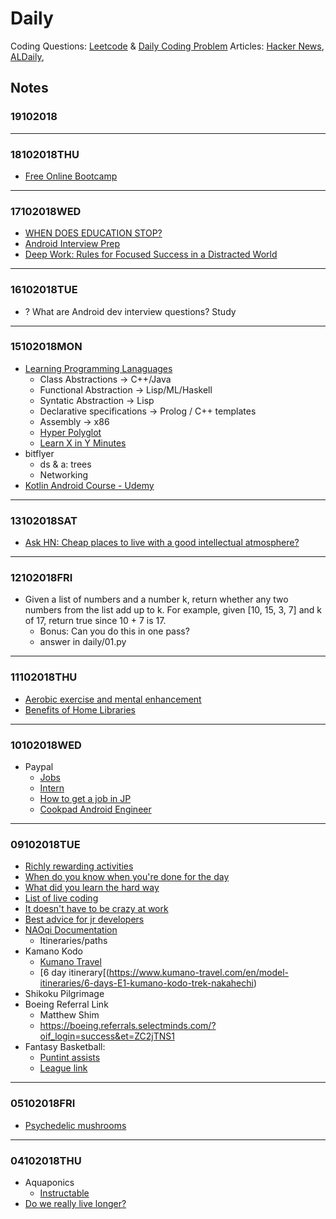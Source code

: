 # Daily 

Coding Questions: [Leetcode](leetcode.com) & [Daily Coding Problem](dailycodingproblem.com)
Articles: [Hacker News](https://news.ycombinator.com/), [ALDaily](https://aldaily.com/), 

## Notes

### 19102018

---
### 18102018THU
* [Free Online Bootcamp](https://open.appacademy.io/)

---
### 17102018WED
* [WHEN DOES EDUCATION STOP?](http://www.asahi-net.or.jp/~xs3d-bull/michener.html)
* [Android Interview Prep](https://android.jlelse.eu/android-interview-questions-cheat-sheet-96ea01c88def)
* [Deep Work: Rules for Focused Success in a Distracted World](https://www.amazon.com/Deep-Work-Focused-Success-Distracted/dp/1455586692)

---
### 16102018TUE
* ? What are Android dev interview questions? Study

---
### 15102018MON
* [Learning Programming Lanaguages](https://blog.bradfieldcs.com/in-2017-learn-every-language-59b11f68eee)
  * Class Abstractions -> C++/Java
  * Functional Abstraction -> Lisp/ML/Haskell
  * Syntatic Abstraction -> Lisp
  * Declarative specifications -> Prolog / C++ templates
  * Assembly -> x86
  * [Hyper Polyglot](http://hyperpolyglot.org/)
  * [Learn X in Y Minutes](https://learnxinyminutes.com/)
* bitflyer
  * ds & a: trees
  * Networking
* [Kotlin Android Course - Udemy](https://www.udemy.com/the-complete-kotlin-developer-course/)

---
### 13102018SAT
* [Ask HN: Cheap places to live with a good intellectual atmosphere?](https://news.ycombinator.com/item?id=18164189&p=3)

---
### 12102018FRI
* Given a list of numbers and a number k, return whether any two numbers from the list add up to k. For example, given [10, 15, 3, 7] and k of 17, return true since 10 + 7 is 17.
  * Bonus: Can you do this in one pass? 
  * answer in daily/01.py
---
### 11102018THU
* [Aerobic exercise and mental enhancement](https://news.ycombinator.com/item?id=18182012)
* [Benefits of Home Libraries](https://psmag.com/education/home-libraries-confer-long-term-benefits)

---
### 10102018WED
* Paypal
  * [Jobs](https://paypal.rolepoint.com/?shorturl=R5EEe#job/ahBzfnJvbGVwb2ludC1wcm9kchALEgNKb2IYgIDQo-eq-QkM)
  * [Intern](https://paypal.rolepoint.com/?shorturl=R5EEe#job/ahBzfnJvbGVwb2ludC1wcm9kchALEgNKb2IYgIDQo-eq-QkM)
  * [How to get a job in JP](https://www.makeleaps.jp/blog/en/2011/07/how-to-get-a-job-in-japan-or-anywhere/)
  * [Cookpad Android Engineer](https://cookpad.wd3.myworkdayjobs.com/en-US/jobs/job/Tokyo--Japan/Software-Engineer--Android-_R-001222-9)
---
### 09102018TUE

* [Richly rewarding activities](https://news.ycombinator.com/item?id=18098992&utm_source=hackernewsletter&utm_medium=email&utm_term=ask_hn)
* [When do you know when you're done for the day](https://news.ycombinator.com/item?id=18103640&utm_source=hackernewsletter&utm_medium=email&utm_term=ask_hn)
* [What did you learn the hard way](https://news.ycombinator.com/item?id=18132736&utm_source=hackernewsletter&utm_medium=email&utm_term=ask_hn)
* [List of live coding](https://shipstreams.com/?utm_source=hackernewsletter&utm_medium=email&utm_term=show_hn)
* [It doesn't have to be crazy at work](https://basecamp.com/books/calm?utm_source=hackernewsletter&utm_medium=email&utm_term=books)
* [Best advice for jr developers](https://news.ycombinator.com/item?id=18128477&utm_source=hackernewsletter&utm_medium=email&utm_term=working)
* [NAOqi Documentation](http://doc.aldebaran.com/2-1/index.html)
  * Itineraries/paths
* Kamano Kodo
  * [Kumano Travel](https://www.kumano-travel.com/)
  * [6 day itinerary[(https://www.kumano-travel.com/en/model-itineraries/6-days-E1-kumano-kodo-trek-nakahechi)
* Shikoku Pilgrimage
* Boeing Referral Link 
  * Matthew Shim 
  * https://boeing.referrals.selectminds.com/?oif_login=success&et=ZC2jTNS1
* Fantasy Basketball:
  * [Puntint assists](https://www.elitefantasybasketball.com/2018/09/13/18-19-punting-guides-part-1-punt-assists/)
  * [League link](http://fantasy.espn.com/basketball/league/join?leagueId=53867440&inviteId=f4483ae5-1f94-4f4c-abac-f0ff5f1fcd84)

---
### 05102018FRI

* [Psychedelic mushrooms](https://news.ycombinator.com/item?id=18134173)

---
### 04102018THU

* Aquaponics
  * [Instructable](https://www.instructables.com/id/Small-DIY-Aquaponics-System/)
* [Do we really live longer?](https://news.ycombinator.com/item?id=18132096)
